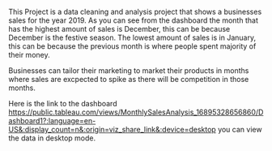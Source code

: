 This Project is a data cleaning and analysis project that shows a businesses sales for the year 2019. As you can see from the dashboard the month that has the highest amount of sales is December, this can be because December is the festive season. The lowest amount of sales is in January, this can be because the previous month is where people spent majority of their money.

Businesses can tailor their marketing to market their products in months where sales are excpected to spike as there will be competition in those months.

Here is the link to the dashboard https://public.tableau.com/views/MonthlySalesAnalysis_16895328656860/Dashboard1?:language=en-US&:display_count=n&:origin=viz_share_link&:device=desktop you can view the data in desktop mode.
